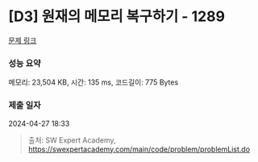 # [D3] 원재의 메모리 복구하기 - 1289 

[문제 링크](https://swexpertacademy.com/main/code/problem/problemDetail.do?contestProbId=AV19AcoKI9sCFAZN) 

### 성능 요약

메모리: 23,504 KB, 시간: 135 ms, 코드길이: 775 Bytes

### 제출 일자

2024-04-27 18:33



> 출처: SW Expert Academy, https://swexpertacademy.com/main/code/problem/problemList.do